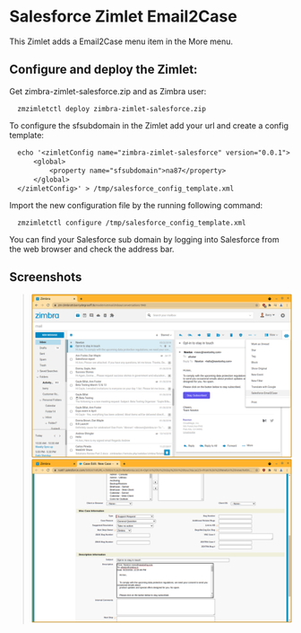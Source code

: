# Salesforce Zimlet Email2Case

This Zimlet adds a Email2Case menu item in the More menu.

## Configure and deploy the Zimlet:
      
Get zimbra-zimlet-salesforce.zip and as Zimbra user:

      zmzimletctl deploy zimbra-zimlet-salesforce.zip
      
To configure the sfsubdomain in the Zimlet add your url and create a config template:

      echo '<zimletConfig name="zimbra-zimlet-salesforce" version="0.0.1">
          <global>
              <property name="sfsubdomain">na87</property>
          </global>
      </zimletConfig>' > /tmp/salesforce_config_template.xml
           
Import the new configuration file by the running following command:

      zmzimletctl configure /tmp/salesforce_config_template.xml
	  

You can find your Salesforce sub domain by logging into Salesforce from the web browser and check the address bar.

## Screenshots

> ![](screenshots/menu.png)
> ![](screenshots/sf.png)
